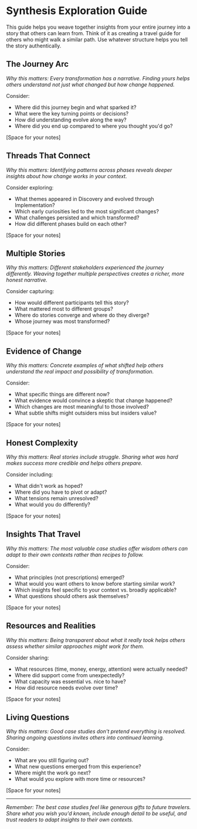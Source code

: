 # Synthesis Exploration Guide

This guide helps you weave together insights from your entire journey into a story that others can learn from. Think of it as creating a travel guide for others who might walk a similar path. Use whatever structure helps you tell the story authentically.

## The Journey Arc

*Why this matters: Every transformation has a narrative. Finding yours helps others understand not just what changed but how change happened.*

Consider:
- Where did this journey begin and what sparked it?
- What were the key turning points or decisions?
- How did understanding evolve along the way?
- Where did you end up compared to where you thought you'd go?

[Space for your notes]

## Threads That Connect

*Why this matters: Identifying patterns across phases reveals deeper insights about how change works in your context.*

Consider exploring:
- What themes appeared in Discovery and evolved through Implementation?
- Which early curiosities led to the most significant changes?
- What challenges persisted and which transformed?
- How did different phases build on each other?

[Space for your notes]

## Multiple Stories

*Why this matters: Different stakeholders experienced the journey differently. Weaving together multiple perspectives creates a richer, more honest narrative.*

Consider capturing:
- How would different participants tell this story?
- What mattered most to different groups?
- Where do stories converge and where do they diverge?
- Whose journey was most transformed?

[Space for your notes]

## Evidence of Change

*Why this matters: Concrete examples of what shifted help others understand the real impact and possibility of transformation.*

Consider:
- What specific things are different now?
- What evidence would convince a skeptic that change happened?
- Which changes are most meaningful to those involved?
- What subtle shifts might outsiders miss but insiders value?

[Space for your notes]

## Honest Complexity

*Why this matters: Real stories include struggle. Sharing what was hard makes success more credible and helps others prepare.*

Consider including:
- What didn't work as hoped?
- Where did you have to pivot or adapt?
- What tensions remain unresolved?
- What would you do differently?

[Space for your notes]

## Insights That Travel

*Why this matters: The most valuable case studies offer wisdom others can adapt to their own contexts rather than recipes to follow.*

Consider:
- What principles (not prescriptions) emerged?
- What would you want others to know before starting similar work?
- Which insights feel specific to your context vs. broadly applicable?
- What questions should others ask themselves?

[Space for your notes]

## Resources and Realities

*Why this matters: Being transparent about what it really took helps others assess whether similar approaches might work for them.*

Consider sharing:
- What resources (time, money, energy, attention) were actually needed?
- Where did support come from unexpectedly?
- What capacity was essential vs. nice to have?
- How did resource needs evolve over time?

[Space for your notes]

## Living Questions

*Why this matters: Good case studies don't pretend everything is resolved. Sharing ongoing questions invites others into continued learning.*

Consider:
- What are you still figuring out?
- What new questions emerged from this experience?
- Where might the work go next?
- What would you explore with more time or resources?

[Space for your notes]

---

*Remember: The best case studies feel like generous gifts to future travelers. Share what you wish you'd known, include enough detail to be useful, and trust readers to adapt insights to their own contexts.*